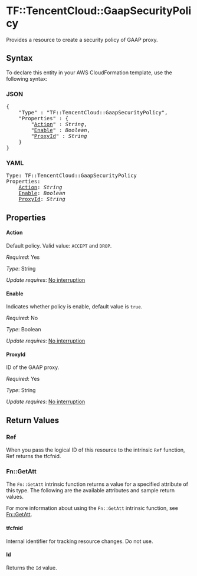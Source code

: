 # TF::TencentCloud::GaapSecurityPolicy

Provides a resource to create a security policy of GAAP proxy.

## Syntax

To declare this entity in your AWS CloudFormation template, use the following syntax:

### JSON

<pre>
{
    "Type" : "TF::TencentCloud::GaapSecurityPolicy",
    "Properties" : {
        "<a href="#action" title="Action">Action</a>" : <i>String</i>,
        "<a href="#enable" title="Enable">Enable</a>" : <i>Boolean</i>,
        "<a href="#proxyid" title="ProxyId">ProxyId</a>" : <i>String</i>
    }
}
</pre>

### YAML

<pre>
Type: TF::TencentCloud::GaapSecurityPolicy
Properties:
    <a href="#action" title="Action">Action</a>: <i>String</i>
    <a href="#enable" title="Enable">Enable</a>: <i>Boolean</i>
    <a href="#proxyid" title="ProxyId">ProxyId</a>: <i>String</i>
</pre>

## Properties

#### Action

Default policy. Valid value: `ACCEPT` and `DROP`.

_Required_: Yes

_Type_: String

_Update requires_: [No interruption](https://docs.aws.amazon.com/AWSCloudFormation/latest/UserGuide/using-cfn-updating-stacks-update-behaviors.html#update-no-interrupt)

#### Enable

Indicates whether policy is enable, default value is `true`.

_Required_: No

_Type_: Boolean

_Update requires_: [No interruption](https://docs.aws.amazon.com/AWSCloudFormation/latest/UserGuide/using-cfn-updating-stacks-update-behaviors.html#update-no-interrupt)

#### ProxyId

ID of the GAAP proxy.

_Required_: Yes

_Type_: String

_Update requires_: [No interruption](https://docs.aws.amazon.com/AWSCloudFormation/latest/UserGuide/using-cfn-updating-stacks-update-behaviors.html#update-no-interrupt)

## Return Values

### Ref

When you pass the logical ID of this resource to the intrinsic `Ref` function, Ref returns the tfcfnid.

### Fn::GetAtt

The `Fn::GetAtt` intrinsic function returns a value for a specified attribute of this type. The following are the available attributes and sample return values.

For more information about using the `Fn::GetAtt` intrinsic function, see [Fn::GetAtt](https://docs.aws.amazon.com/AWSCloudFormation/latest/UserGuide/intrinsic-function-reference-getatt.html).

#### tfcfnid

Internal identifier for tracking resource changes. Do not use.

#### Id

Returns the <code>Id</code> value.

